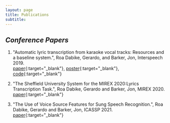 ```yaml
---
layout: page
title: Publications
subtitle:
---
```


## _Conference Papers_

1. "Automatic lyric transcription from karaoke vocal tracks: Resources and a baseline system.",
   Roa Dabike, Gerardo, and Barker, Jon, 
   Interspeech 2019.  
   [paper](https://pdfs.semanticscholar.org/97c3/344232933d29bc4f9e5f548a3cbebc3ac72d.pdf){:target="_blank"},
   [poster](posters/Interspeech2019_Poster.pdf){:target="_blank"}, 
   [code](https://github.com/groadabike/Kaldi-Dsing-task){:target="_blank"}


2. "The Sheffield University System for the MIREX 2020:Lyrics Transcription Task.",
   Roa Dabike, Gerardo and Barker, Jon,
   MIREX 2020.  
   [paper](https://www.music-ir.org/mirex/abstracts/2020/RB1.pdf){:target="_blank"}


3. "The Use of Voice Source Features for Sung Speech Recognition.",
   Roa Dabike, Gerardo and Barker, Jon,
   ICASSP 2021.  
   [paper](https://ieeexplore.ieee.org/document/9414950){:target="_blank"}